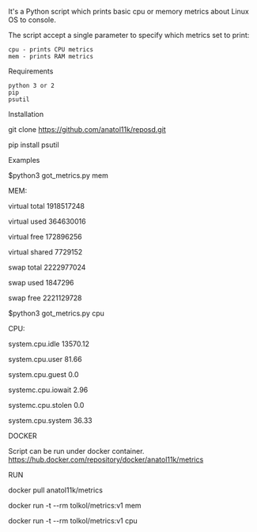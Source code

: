 It's a Python script which prints basic cpu or memory metrics about Linux OS to console.

The script accept a single parameter to specify which metrics set to print:

    cpu - prints CPU metrics
    mem - prints RAM metrics

Requirements

    python 3 or 2
    pip
    psutil

Installation

git clone https://github.com/anatol11k/reposd.git

pip install psutil

Examples

$python3 got_metrics.py mem

MEM:

virtual total 1918517248

virtual used 364630016

virtual free 172896256

virtual shared 7729152

swap total 2222977024

swap used 1847296

swap free 2221129728



$python3 got_metrics.py cpu

CPU:

system.cpu.idle 13570.12

system.cpu.user 81.66

system.cpu.guest 0.0

systemc.cpu.iowait 2.96

systemc.cpu.stolen 0.0

system.cpu.system 36.33




DOCKER

Script can be run under docker container.
https://hub.docker.com/repository/docker/anatol11k/metrics

RUN

docker pull anatol11k/metrics

docker run -t --rm tolkol/metrics:v1 mem

docker run -t --rm tolkol/metrics:v1 cpu
